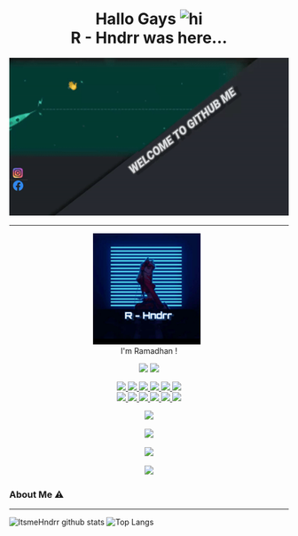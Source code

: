 <h1 align="center">Hallo Gays <img src="https://user-images.githubusercontent.com/1303154/88677602-1635ba80-d120-11ea-84d8-d263ba5fc3c0.gif" width="40px" alt="hi"><br>R - Hndrr was here...</h1>

[![IM R - Hndrr](https://github.com/ItsmeHndrr/ItsmeHndrr/blob/main/bgg.gif)](https://github.com/ItsmeHndrr)

___
</p><p align='center'><a href="https://instagram.com/hndrmdhn_"><img height="200" src="https://github.com/ItsmeHndrr/ItsmeHndrr/blob/main/profil.jpg?raw=true"></a>&nbsp;&nbsp;
<br> I'm Ramadhan ! </p>

<p align="center">
  <a href="https://api.whatsapp.com/send/?phone=%2B6289652903288&text&app_absent=0"><img src="https://img.shields.io/badge/WhatsApp-00DE07?style=for-the-badge&logo=whatsapp&logoColor=ffffff&link=https://api.whatsapp.com/send/?phone=%2B6289652903288&text&app_absent=0" /></a>
  <a href="https://www.facebook.com/hendi.rmdhn.3"><img src="https://img.shields.io/badge/facebook-@hendi rmdhn-047DEC?style=for-the-badge&logo=facebook&logoColor=047DEC&link=https://www.facebook.com/hendi.rmdhn.3" />
</p>

<p align="center">
  <img src="https://img.shields.io/badge/-JavaScript-black?style=flat-square&logo=javascript" />
  <img src="https://img.shields.io/badge/-Node.js-black?style=flat-square&logo=Node.js" />
  <img src="https://img.shields.io/badge/-HTML5-black?style=flat-square&logo=html5&logoColor=e34f26" />
  <img src="https://img.shields.io/badge/-CSS3-black?style=flat-square&logo=css3&logoColor=1572b6" />
  <img src="https://img.shields.io/badge/-Git-black?style=flat-square&logo=git" />
  <img src="https://img.shields.io/badge/-GitHub-black?style=flat-square&logo=github" /> <br>
  <img src="https://img.shields.io/badge/-Python-black?style=flat-square&logo=python" />
  <img src="https://img.shields.io/badge/-React-black?style=flat-square&logo=react" />
  <img src="https://img.shields.io/badge/-Redux-black?style=flat-square&logo=redux" />
  <img src="https://img.shields.io/badge/-Windows-black?style=flat-square&logo=windows" />
  <img src="https://img.shields.io/badge/-VS_Code-black?style=flat-square&logo=visual-studio-code" />
  <img src="https://img.shields.io/badge/-SQLite3-black?style=flat-square&logo=sqlite" />
</p>

<p align="center">
  <a href="https://github.com/ItsmeHndrr"><img src="https://github-readme-stats.vercel.app/api?username=ItsmeHndrr&bg_color=30,e96443,904e95&title_color=fff&text_color=fff&icon_color=fff&hide_border=true&show_icons=true" /></a>
</p>

<p align="center">
  <a href="https://github.com/ItsmeHndrr"><img src="https://github-readme-stats.vercel.app/api/top-langs?username=ItsmeHndrr&bg_color=30,e96443,904e95&title_color=fff&text_color=fff&hide_border=true&show_icons=true&layout=compact" /></a>
</p>

<p align="center">
  <a href="https://github.com/ItsmeHndrr/github-profile-trophy"><img src="https://github-profile-trophy.vercel.app/?username=ItsmeHndrr&theme=onedark" /></a>
</p>

<p align="center">
   <img src="https://github-readme-streak-stats.herokuapp.com/?user=ItsmeHndrr" />
</p>

### About Me ⚠️
___

![ItsmeHndrr github stats](https://github-readme-stats.vercel.app/api?username=ItsmeHndrr&layout=compact&theme=tokyonight)
![Top Langs](https://github-readme-stats.vercel.app/api/top-langs/?username=ItsmeHndrr&count_private=true&show_icons=true&theme=tokyonight)
<!--
**ItsmeHndrr/ItsmeHndrr** is a ✨ _special_ ✨ repository because its `README.md` (this file) appears on your GitHub profile.

Here are some ideas to get you started:
- 🔭 I’m currently working on ...
- 🌱 I’m currently learning ...
- 👯 I’m looking to collaborate on ...
- 🤔 I’m looking for help with ...
- 💬 Ask me about ...
- 📫 How to reach me: ...
- 😄 Pronouns: ...
- ⚡ Fun fact: ...
-->
